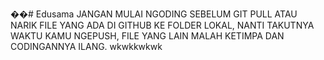 ��#   E d u s a m a 
JANGAN MULAI NGODING SEBELUM GIT PULL ATAU NARIK FILE YANG ADA DI GITHUB KE FOLDER LOKAL, NANTI TAKUTNYA WAKTU KAMU NGEPUSH, FILE YANG LAIN MALAH KETIMPA DAN CODINGANNYA ILANG. 
wkwkkwkwk
 
 
